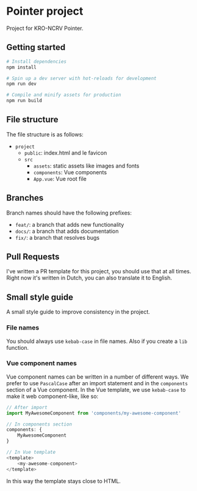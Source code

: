 # Pointer project
Project for KRO-NCRV Pointer.

## Getting started
```bash
# Install dependencies
npm install

# Spin up a dev server with hot-reloads for development
npm run dev

# Compile and minify assets for production
npm run build
```

## File structure
The file structure is as follows:
* `project`
    * `public`: index.html and le favicon
    * `src`
        * `assets`: static assets like images and fonts
        * `components`: Vue components
        * `App.vue`: Vue root file

## Branches
Branch names should have the following prefixes:
- `feat/`: a branch that adds new functionality
- `docs/`: a branch that adds documentation
- `fix/`: a branch that resolves bugs

## Pull Requests
I've written a PR template for this project, you should use that at all times. Right now it's written in Dutch, you can also translate it to English.

## Small style guide
A small style guide to improve consistency in the project.

### File names
You should always use `kebab-case` in file names. Also if you create a `lib` function.

### Vue component names
Vue component names can be written in a number of different ways. We prefer to use `PascalCase` after an import statement and in the `components` section of a Vue component. In the Vue template, we use `kebab-case` to make it web component-like, like so:

```js
// After import
import MyAwesomeComponent from 'components/my-awesome-component'

// In components section
components: {
    MyAwesomeComponent
}

// In Vue template
<template>
    <my-awesome-component>
</template>
```

In this way the template stays close to HTML.